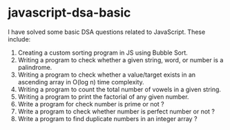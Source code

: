 # javascript-dsa-basic

I have solved some basic DSA questions related to JavaScript. These include:

1. Creating a custom sorting program in JS using Bubble Sort.
2. Writing a program to check whether a given string, word, or number is a palindrome.
3. Writing a program to check whether a value/target exists in an ascending array in O(log n) time complexity.
4. Writing a program to count the total number of vowels in a given string.
5. Writing a program to print the factorial of any given number.
6. Write a program for check number is prime or not ?
7. Write a program to check whether number is perfect number or not ?
8. Write a program to find duplicate numbers in an integer array ?
